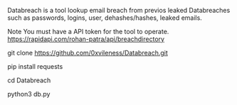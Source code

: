 Databreach is a tool lookup email breach from previos leaked Databreaches such as passwords, logins, user, dehashes/hashes, leaked emails.

Note You must have a API token for the tool to operate. 
https://rapidapi.com/rohan-patra/api/breachdirectory

git clone https://github.com/0xvileness/Databreach.git

pip install requests
 
cd Databreach

python3 db.py
